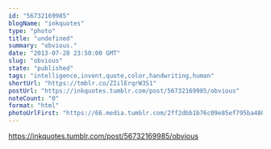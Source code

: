 ```yaml
---
id: "56732169985"
blogName: "inkquotes"
type: "photo"
title: "undefined"
summary: "obvious."
date: "2013-07-28 23:50:00 GMT"
slug: "obvious"
state: "published"
tags: "intelligence,invent,quote,color,handwriting,human"
shortUrl: "https://tmblr.co/ZIilErqrW3S1"
postUrl: "https://inkquotes.tumblr.com/post/56732169985/obvious"
noteCount: "0"
format: "html"
photoUrlFirst: "https://66.media.tumblr.com/2ff2dbb1b76c09e85ef795ba480f1087/tumblr_mqo7jckiM21saaiiho1_1280.jpg"
---
```


https://inkquotes.tumblr.com/post/56732169985/obvious